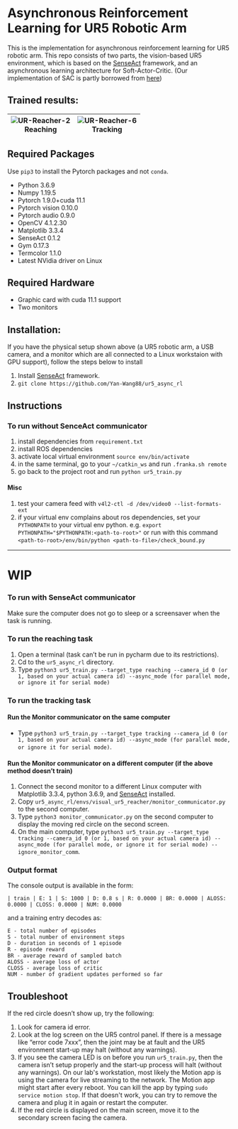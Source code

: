 # Asynchronous Reinforcement Learning for UR5 Robotic Arm

This is the implementation for asynchronous reinforcement learning for UR5 robotic arm. This repo consists of two parts, the vision-based UR5 environment, which is based on the [SenseAct](https://github.com/kindredresearch/SenseAct) framework, and an asynchronous learning architecture for Soft-Actor-Critic. (Our implementation of SAC is partly borrowed from [here](https://sites.google.com/view/sac-ae/home))

## Trained results:
| ![UR-Reacher-2](figs/reaching.GIF) <br> Reaching | ![UR-Reacher-6](figs/tracking.GIF) <br /> Tracking |
| --- | --- |

## Required Packages
Use `pip3` to install the Pytorch packages and not `conda`.

* Python 3.6.9
* Numpy 1.19.5
* Pytorch 1.9.0+cuda 11.1
* Pytorch vision 0.10.0
* Pytorch audio 0.9.0
* OpenCV 4.1.2.30
* Matplotlib 3.3.4
* SenseAct 0.1.2
* Gym 0.17.3
* Termcolor 1.1.0
* Latest NVidia driver on Linux

## Required Hardware
* Graphic card with cuda 11.1 support
* Two monitors

## Installation:
If you have the physical setup shown above (a UR5 robotic arm, a USB camera, and a monitor which are all connected to a Linux workstaion with GPU support), follow the steps below to install
1. Install [SenseAct](https://github.com/kindredresearch/SenseAct/blob/master/README.md#installation) framework.
2. `git clone https://github.com/Yan-Wang88/ur5_async_rl`

## Instructions
### To run without SenceAct communicator
1. install dependencies from `requirement.txt`
2. install ROS dependencies
3. activate local virtual environment `source env/bin/activate`
4. in the same terminal, go to your `~/catkin_ws` and run `.franka.sh remote`
5. go back to the project root and run `python ur5_train.py`

#### Misc
1. test your camera feed with `v4l2-ctl -d /dev/video0 --list-formats-ext`
2. if your virtual env complains about ros dependencies, set your `PYTHONPATH` to your virtual env python. e.g. `export PYTHONPATH="$PYTHONPATH:<path-to-root>"`
or run with this command `<path-to-root>/env/bin/python <path-to-file>/check_bound.py`

---

# WIP
### To run with SenseAct communicator 
Make sure the computer does not go to sleep or a screensaver when the task is running.
### To run the reaching task
1. Open a terminal (task can’t be run in pycharm due to its restrictions).
2. Cd to the `ur5_async_rl` directory.
3. Type `python3 ur5_train.py --target_type reaching --camera_id 0 (or 1, based on your actual camera id) --async_mode (for parallel mode, or ignore it for serial mode)`
### To run the tracking task
#### Run the Monitor communicator on the same computer
* Type `python3 ur5_train.py --target_type tracking --camera_id 0 (or 1, based on your actual camera id) --async_mode (for parallel mode, or ignore it for serial mode)`.
#### Run the Monitor communicator on a different computer (if the above method doesn’t train)
1. Connect the second monitor to a different Linux computer with Matplotlib 3.3.4, python 3.6.9, and [SenseAct](https://github.com/kindredresearch/SenseAct/blob/master/README.md#installation) installed.
2. Copy `ur5_async_rl/envs/visual_ur5_reacher/monitor_communicator.py` to the second computer.
3. Type `python3 monitor_communicator.py` on the second computer to display the moving red circle on the second screen.
4. On the main computer, type `python3 ur5_train.py --target_type tracking --camera_id 0 (or 1, based on your actual camera id) --async_mode (for parallel mode, or ignore it for serial mode) --ignore_monitor_comm`.
### Output format
The console output is available in the form:

```
| train | E: 1 | S: 1000 | D: 0.8 s | R: 0.0000 | BR: 0.0000 | ALOSS: 0.0000 | CLOSS: 0.0000 | NUM: 0.0000
```

and a training entry decodes as:

```
E - total number of episodes 
S - total number of environment steps
D - duration in seconds of 1 episode
R - episode reward
BR - average reward of sampled batch
ALOSS - average loss of actor
CLOSS - average loss of critic
NUM - number of gradient updates performed so far
```
## Troubleshoot
If the red circle doesn’t show up, try the following:
1. Look for camera id error.
2. Look at the log screen on the UR5 control panel. If there is a message like “error code 7xxx”, then the joint may be at fault and the UR5 environment start-up may halt (without any warnings).
3. If you see the camera LED is on before you run `ur5_train.py`, then the camera isn’t setup properly and the start-up process will halt (without any warnings). On our lab's workstation, most likely the Motion app is using the camera for live streaming to the network. The Motion app might start after every reboot. You can kill the app by typing `sudo service motion stop`. If that doesn't work, you can try to remove the camera and plug it in again or restart the computer.
4. If the red circle is displayed on the main screen, move it to the secondary screen facing the camera.
